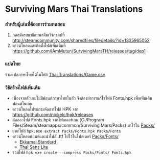 # Surviving Mars Thai Translations
### สำหรับผู้เล่นที่ต้องการร่วมทดสอบ
1. กดสมัครสมาชิกบนสตีมเวิร์กชอปที่ http://steamcommunity.com/sharedfiles/filedetails/?id=1335965052
2. ดาวน์โหลดและติดตั้งไฟล์เพิ่มเติมที่ https://github.com/iAmMutun/SurvivingMarsTH/releases/tag/dep1

### แปลไทย
ร่วมแปลภาษาไทยได้ในไฟล์ [Thai Translations/Game.csv](Thai%20Translations/Game.csv)

### วิธีสร้างไฟล์เพิ่มเติม
* เนื่องจากตัวเกมไม่มีฟอนต์ภาษาไทยในตัว จึงต้องทำการแก้ไขไฟล์ Fonts.hpk เพื่อเพิ่มเติมฟอนต์ในเกม
* ดาวน์โหลดโปรแกรมจัดการไฟล์ HPK จาก https://github.com/nickelc/hpk/releases
* คัดลอกไฟล์ Fonts.hpk จากโฟลเดอร์เกม (C:/Program Files/Steam/steamapps/common/Surviving Mars/Packs) มาไว้ใน [Packs/](Packs/)
* แตกไฟล์ `hpk.exe extract Packs/Fonts.hpk Packs/Fonts`
* ดาวน์โหลดฟอนต์และนำไฟล์ .ttf ไปไว้ในโฟลเดอร์ [Packs/Fonts/](Packs/Fonts/)
    * [Ekkamai Standard](http://www.f0nt.com/release/ekkamai-standard/)
    * [Thai Sans Lite](http://www.f0nt.com/release/thai-sans-lite/)
* รวมไฟล์ `hpk.exe create --compress Packs/Fonts/ Fonts.hpk`
